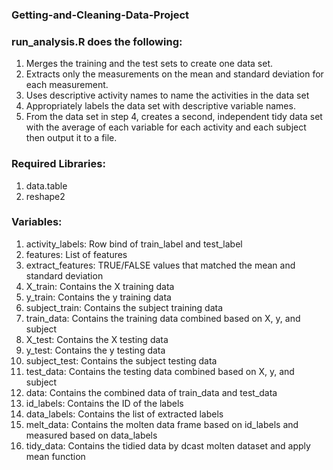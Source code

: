 ### Getting-and-Cleaning-Data-Project

### run_analysis.R does the following:

1. Merges the training and the test sets to create one data set.
2. Extracts only the measurements on the mean and standard deviation for each measurement.
3. Uses descriptive activity names to name the activities in the data set
4. Appropriately labels the data set with descriptive variable names.
5. From the data set in step 4, creates a second, independent tidy data set with the average of each variable for each activity and each subject then output it to a file.

### Required Libraries:

1. data.table
2. reshape2

### Variables:

1. activity_labels: Row bind of train_label and test_label
2. features: List of features 
3. extract_features: TRUE/FALSE values that matched the mean and standard deviation
4. X_train: Contains the X training data 
5. y_train: Contains the y training data 
6. subject_train: Contains the subject training data 
7. train_data: Contains the training data combined based on X, y, and subject
8. X_test: Contains the X testing data 
9. y_test: Contains the y testing data 
10. subject_test: Contains the subject testing data 
11. test_data: Contains the testing data combined based on X, y, and subject
12. data: Contains the combined data of train_data and test_data 
13. id_labels: Contains the ID of the labels
14. data_labels: Contains the list of extracted labels
15. melt_data: Contains the molten data frame based on id_labels and measured based on data_labels
16. tidy_data: Contains the tidied data by dcast molten dataset and apply mean function
